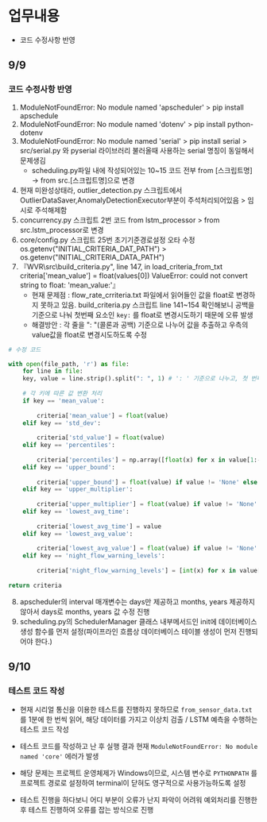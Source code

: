 # 업무내용

- 코드 수정사항 반영

## 9/9

### 코드 수정사항 반영

1. ModuleNotFoundError: No module named 'apscheduler' > pip install apschedule
2. ModuleNotFoundError: No module named 'dotenv' > pip install python-dotenv
3. ModuleNotFoundError: No module named 'serial' > pip install serial > src/serial.py 와 pyserial 라이브러리 불러올때 사용하는 serial 명칭이 동일해서 문제생김
    - scheduling.py파일 내에 작성되어있는 10~15 코드 전부 from [스크립트명] → from src.[스크립트명]으로 변경
4. 현재 미완성상태라, outlier_detection.py 스크립트에서 OutlierDataSaver,AnomalyDetectionExecutor부분이 주석처리되어있음 > 임시로 주석해제함
5. concurrency.py 스크립트 2번 코드 from lstm_processor > from src.lstm_processor로 변경
6. core/config.py 스크립트 25번 초기기준경로설정 오타 수정 os.getenv("INITIAL_CRITERIA_DAT_PATH") >
os.getenv("INITIAL_CRITERIA_DATA_PATH")
7.  『WVR\src\build_criteria.py", line 147, in load_criteria_from_txt
criteria['mean_value'] = float(values[0])
ValueError: could not convert string to float: 'mean_value:'』
    - 현재 문제점 : flow_rate_crriteria.txt 파일에서 읽어들인 값을 float로 변경하지 못하고 있음.
    build_criteria.py 스크립트 line 141~154 확인해보니 공백을 기준으로 나눠 첫번째 요소인 `key:` 를 float로 변경시도하기 때문에 오류 발생
    - 해결방안 : 각 줄을 ": "(콜론과 공백) 기준으로 나누어 값을 추출하고 우측의 value값을 float로 변경시도하도록 수정

```python
# 수정 코드

with open(file_path, 'r') as file:
	for line in file:
	key, value = line.strip().split(": ", 1) # ': ' 기준으로 나누고, 첫 번째 ': '만을 기준으로 삼음
	
	# 각 키에 따른 값 변환 처리
	if key == 'mean_value':
	
		criteria['mean_value'] = float(value)
	elif key == 'std_dev':
	
		criteria['std_value'] = float(value)
	elif key == 'percentiles':
	
		criteria['percentiles'] = np.array([float(x) for x in value[1:-1].split(',')])
	elif key == 'upper_bound':
	
		criteria['upper_bound'] = float(value) if value != 'None' else None
	elif key == 'upper_multiplier':
	
		criteria['upper_multiplier'] = float(value) if value != 'None' else None
	elif key == 'lowest_avg_time':
	
		criteria['lowest_avg_time'] = value
	elif key == 'lowest_avg_value':
	
		criteria['lowest_avg_value'] = float(value) if value != 'None' else None
	elif key == 'night_flow_warning_levels':
	
		criteria['night_flow_warning_levels'] = [int(x) for x in value[1:-1].split(',')]
		
return criteria
```

8. apscheduler의 interval 매개변수는 days만 제공하고 months, years 제공하지 않아서 days로 months, years 값 수정 진행
9. scheduling.py의 SchedulerManager 클래스 내부메서드인 init에 데이터베이스 생성 함수를 먼저 설정(파이프라인 흐름상 데이터베이스 테이블 생성이 먼저 진행되어야 한다.)


## 9/10

### 테스트 코드 작성

- 현재 시리얼 통신을 이용한 테스트를 진행하지 못하므로 `from_sensor_data.txt` 를 1분에 한 번씩 읽어, 해당 데이터를 가지고 이상치 검출 / LSTM 예측을 수행하는 테스트 코드 작성

- 테스트 코드를 작성하고 난 후 실행 결과 현재 `ModuleNotFoundError: No module named 'core'` 에러가 발생
- 해당 문제는 프로젝트 운영체제가 Windows이므로, 시스템 변수로 `PYTHONPATH` 를 프로젝트 경로로 설정하여 terminal이 닫혀도 영구적으로 사용가능하도록 설정

- 테스트 진행을 하다보니 어디 부분이 오류가 난지 파악이 어려워 예외처리를 진행한 후 테스트 진행하여 오류를 잡는 방식으로 진행